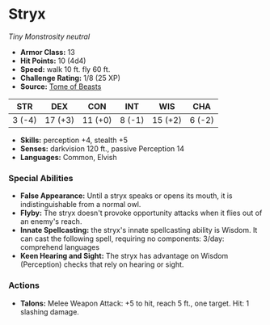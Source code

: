 # Stryx

*Tiny* *Monstrosity* *neutral*

- **Armor Class:** 13
- **Hit Points:** 10 (4d4)
- **Speed:** walk 10 ft. fly 60 ft.
- **Challenge Rating:** 1/8 (25 XP)
- **Source:** [Tome of Beasts](https://koboldpress.com/kpstore/product/tome-of-beasts-for-5th-edition-print/)

| STR | DEX | CON | INT | WIS | CHA |
| --- | --- | --- | --- | --- | --- |
| 3 (-4) | 17 (+3) | 11 (+0) | 8 (-1) | 15 (+2) | 6 (-2) |

- **Skills:** perception +4, stealth +5
- **Senses:** darkvision 120 ft., passive Perception 14
- **Languages:** Common, Elvish
### Special Abilities
- **False Appearance:** Until a stryx speaks or opens its mouth, it is indistinguishable from a normal owl.
- **Flyby:** The stryx doesn't provoke opportunity attacks when it flies out of an enemy's reach.
- **Innate Spellcasting:** the stryx's innate spellcasting ability is Wisdom. It can cast the following spell, requiring no components:  3/day: comprehend languages
- **Keen Hearing and Sight:** The stryx has advantage on Wisdom (Perception) checks that rely on hearing or sight.
### Actions
- **Talons:** Melee Weapon Attack: +5 to hit, reach 5 ft., one target. Hit: 1 slashing damage.

